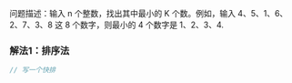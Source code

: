 问题描述：输入 n 个整数，找出其中最小的 K 个数。例如，输入 4、5、1、6、2、7、3、8 这 8 个数字，则最小的 4 个数字是 1、2、3、4.
### 解法1：排序法
```c
// 写一个快排
```

